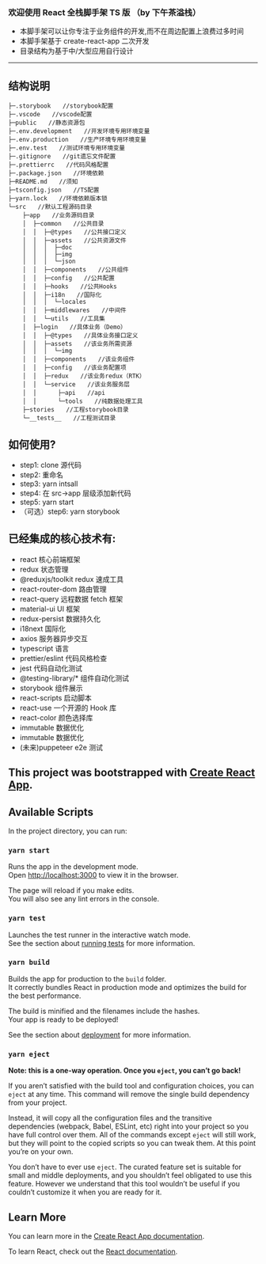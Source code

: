 ### 欢迎使用 React 全栈脚手架 TS 版 （by 下午茶溢栈）

- 本脚手架可以让你专注于业务组件的开发,而不在周边配置上浪费过多时间
- 本脚手架基于 create-react-app 二次开发
- 目录结构为基于中/大型应用自行设计

---

## 结构说明

```
├─.storybook　　//storybook配置
├─.vscode　　//vscode配置
├─public　　//静态资源包
├─.env.development　　//开发环境专用环境变量
├─.env.production　　//生产环境专用环境变量
├─.env.test　　//测试环境专用环境变量
├─.gitignore　　//git遗忘文件配置
├─.prettierrc　　//代码风格配置
├─.package.json　　//环境依赖
├─README.md　　//须知
├─tsconfig.json　　//TS配置
├─yarn.lock　　//环境依赖版本锁
└─src　　//默认工程源码目录
    ├─app　　//业务源码目录
    │  ├─common　　//公共目录
    │  │  ├─@types　　//公共接口定义
    │  │  ├─assets　　//公共资源文件
    │  │  │  ├─doc
    │  │  │  ├─img
    │  │  │  └─json
    │  │  ├─components　　//公共组件
    │  │  ├─config　　//公共配置
    │  │  ├─hooks　　//公共Hooks
    │  │  ├─i18n　　//国际化
    │  │  │  └─locales
    │  │  ├─middlewares　　//中间件
    │  │  └─utils　　//工具集
    │  ├─login　　//具体业务（Demo）
    │  │  ├─@types　　//具体业务接口定义
    │  │  ├─assets　　//该业务所需资源
    │  │  │  └─img
    │  │  ├─components　　//该业务组件
    │  │  ├─config　　//该业务配置项
    │  │  ├─redux　　//该业务redux（RTK）
    │  │  └─service　　//该业务服务层
    │  │      ├─api　　//api
    │  │      └─tools　　//纯数据处理工具
    ├─stories　　//工程storybook目录
    └─__tests__　　//工程测试目录

```

## 如何使用?

- step1: clone 源代码
- step2: 重命名
- step3: yarn intsall
- step4: 在 src->app 层级添加新代码
- step5: yarn start
- （可选）step6: yarn storybook

## 已经集成的核心技术有:

- react 核心前端框架
- redux 状态管理
- @reduxjs/toolkit redux 速成工具
- react-router-dom 路由管理
- react-query 远程数据 fetch 框架
- material-ui UI 框架
- redux-persist 数据持久化
- i18next 国际化
- axios 服务器异步交互
- typescript 语言
- prettier/eslint 代码风格检查
- jest 代码自动化测试
- @testing-library/\* 组件自动化测试
- storybook 组件展示
- react-scripts 启动脚本
- react-use 一个开源的 Hook 库
- react-color 颜色选择库
- immutable 数据优化
- immutable 数据优化
- (未来)puppeteer e2e 测试

## This project was bootstrapped with [Create React App](https://github.com/facebook/create-react-app).

## Available Scripts

In the project directory, you can run:

### `yarn start`

Runs the app in the development mode.<br />
Open [http://localhost:3000](http://localhost:3000) to view it in the browser.

The page will reload if you make edits.<br />
You will also see any lint errors in the console.

### `yarn test`

Launches the test runner in the interactive watch mode.<br />
See the section about [running tests](https://facebook.github.io/create-react-app/docs/running-tests) for more information.

### `yarn build`

Builds the app for production to the `build` folder.<br />
It correctly bundles React in production mode and optimizes the build for the best performance.

The build is minified and the filenames include the hashes.<br />
Your app is ready to be deployed!

See the section about [deployment](https://facebook.github.io/create-react-app/docs/deployment) for more information.

### `yarn eject`

**Note: this is a one-way operation. Once you `eject`, you can’t go back!**

If you aren’t satisfied with the build tool and configuration choices, you can `eject` at any time. This command will remove the single build dependency from your project.

Instead, it will copy all the configuration files and the transitive dependencies (webpack, Babel, ESLint, etc) right into your project so you have full control over them. All of the commands except `eject` will still work, but they will point to the copied scripts so you can tweak them. At this point you’re on your own.

You don’t have to ever use `eject`. The curated feature set is suitable for small and middle deployments, and you shouldn’t feel obligated to use this feature. However we understand that this tool wouldn’t be useful if you couldn’t customize it when you are ready for it.

## Learn More

You can learn more in the [Create React App documentation](https://facebook.github.io/create-react-app/docs/getting-started).

To learn React, check out the [React documentation](https://reactjs.org/).
